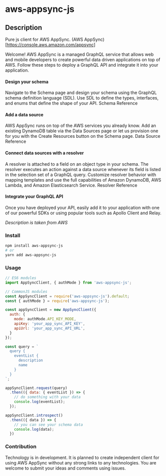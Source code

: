 # aws-appsync-js

## Description
Pure js client for AWS AppSync. (AWS AppSync)[https://console.aws.amazon.com/appsync]

Welcome! AWS AppSync is a managed GraphQL service that allows web and mobile
developers to create powerful data driven applications on top of AWS. Follow these
steps to deploy a GraphQL API and integrate it into your application.

#### Design your schema
Navigate to the Schema page and design your schema using the GraphQL
schema definition language (SDL). Use SDL to define the types, interfaces,
and enums that define the shape of your API.
Schema Reference

#### Add a data source
AWS AppSync runs on top of the AWS services you already know. Add an
existing DynamoDB table via the Data Sources page or let us provision one
for you with the Create Resources button on the Schema page.
Data Source Reference

#### Connect data sources with a resolver
A resolver is attached to a field on an object type in your schema. The resolver
executes an action against a data source whenever its field is listed in the
selection set of a GraphQL query. Customize resolver behavior with mapping
templates and use the full capabilities of Amazon DynamoDB, AWS Lambda, and
Amazon Elasticsearch Service.
Resolver Reference

#### Integrate your GraphQL API
Once you have deployed your API, easily add it to your application with
one of our powerful SDKs or using popular tools such as Apollo Client and Relay.

*Description is taken from AWS*

### Install

```sh
npm install aws-appsync-js
# or
yarn add aws-appsync-js
```

### Usage

```js
// ES6 modules
import AppSyncClient, { authMode } from 'aws-appsync-js';

// CommonJS modules
const AppSyncClient = require('aws-appsync-js').default;
const { authMode } = require('aws-appsync-js');

const appSyncClient = new AppSyncClient({
  auth: {
    mode: authMode.API_KEY_MODE,
    apiKey: 'your_app_sync_API_KEY',
    apiUrl: 'your_app_sync_API_URL',
  }
});

const query = `
  query {
    eventList {
      description
      name
    }
  }
`;

appSyncClient.request(query)
  .then(({ data: { eventList }) => {
    // do something with your data
    console.log(eventList);
  });

appSyncClient.introspect()
  .then(({ data }) => {
    // you can see your schema data
    console.log(data);
  })

```

### Contribution

Technology is in development. It is planned to create independent client for using AWS AppSync without any strong links to any technologies. You are welcome to submit your ideas and comments using issues.